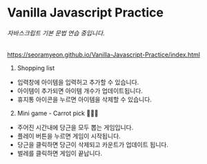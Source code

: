 # Vanilla Javascript Practice

###### 자바스크립트 기본 문법 연습 중입니다.

https://seoramyeon.github.io/Vanilla-Javascript-Practice/index.html

1. Shopping list

- 입력창에 아이템을 입력허고 추가할 수 있습니다.
- 아이템이 추가되면 아이템 개수가 업데이트됩니다.
- 휴지통 아이콘을 누르면 아이템을 삭제할 수 있습니다.

2. Mini game - Carrot pick 🥕🥕🥕

- 주어진 시간내에 당근을 모두 뽑는 게임입니다.
- 플레이 버튼을 누르면 게임이 시작됩니다.
- 당근을 클릭하면 당근이 삭제되고 카운트가 업데이트 됩니다.
- 벌레를 클릭하면 게임이 끝납니다.
